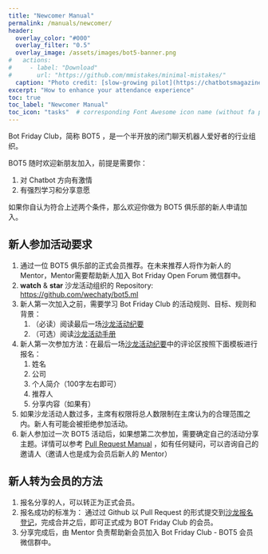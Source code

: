 ```yaml
---
title: "Newcomer Manual"
permalink: /manuals/newcomer/
header:
  overlay_color: "#000"
  overlay_filter: "0.5"
  overlay_image: /assets/images/bot5-banner.png
#   actions:
#     - label: "Download"
#       url: "https://github.com/mmistakes/minimal-mistakes/"
  caption: "Photo credit: [slow-growing pilot](https://chatbotsmagazine.com/why-a-slow-growing-pilot-is-vital-for-chatbot-success-cce7875f93b3)"
excerpt: "How to enhance your attendance experience"
toc: true
toc_label: "Newcomer Manual"
toc_icon: "tasks"  # corresponding Font Awesome icon name (without fa prefix)
---
```


Bot Friday Club，简称 BOT5 ，是一个半开放的闭门聊天机器人爱好者的行业组织。

BOT5 随时欢迎新朋友加入，前提是需要你：

1. 对 Chatbot 方向有激情
2. 有强烈学习和分享意愿

如果你自认为符合上述两个条件，那么欢迎你做为 BOT5 俱乐部的新人申请加入。

## 新人参加活动要求

1. 通过一位 BOT5 俱乐部的正式会员推荐。在未来推荐人将作为新人的 Mentor，Mentor需要帮助新人加入 Bot Friday Open Forum 微信群中。
1. **watch** & **star** 沙龙活动组织的 Repository: <https://github.com/wechaty/bot5.ml>
1. 新人第一次加入之前，需要学习 Bot Friday Club 的活动规则、目标、规则和背景：
    1. （必读）阅读最后一场[沙龙活动纪要](https://bot5.ml/categories/#events)
    1. （可选）阅读[沙龙活动手册](https://bot5.ml/manuals/)
1. 新人第一次参加方法：在最后一场[沙龙活动纪要](https://bot5.ml/categories/#events)中的评论区按照下面模板进行报名：
    1. 姓名
    1. 公司
    1. 个人简介（100字左右即可）
    1. 推荐人
    1. 分享内容（如果有）
1. 如果沙龙活动人数过多，主席有权限将总人数限制在主席认为的合理范围之内。新人有可能会被拒绝参加活动。
1. 新人参加过一次 BOT5 活动后，如果想第二次参加，需要确定自己的活动分享主题。详情可以参考 [Pull Request Manual](https://www.bot5.ml/manuals/pull-request/) ，如有任何疑问，可以咨询自己的邀请人（邀请人也是成为会员后新人的 Mentor）

## 新人转为会员的方法

1. 报名分享的人，可以转正为正式会员。
1. 报名成功的标准为： 通过过 Github 以 Pull Request 的形式提交到[沙龙报名登记](https://github.com/wechaty/bot5.ml/blob/master/docs/_pages/talks.md)，完成合并之后，即可正式成为 BOT Friday Club 的会员。
1. 分享完成后，由 Mentor 负责帮助新会员加入 Bot Friday Club - BOT5 会员微信群中。
